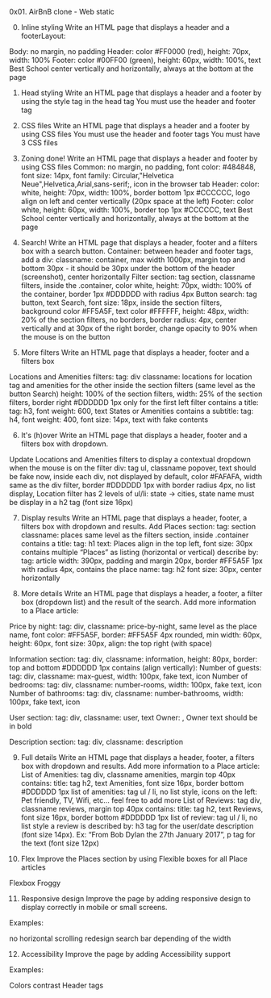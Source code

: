 0x01. AirBnB clone - Web static

0. Inline styling
Write an HTML page that displays a header and a footerLayout:

Body: no margin, no padding
Header: color #FF0000 (red), height: 70px, width: 100%
Footer: color #00FF00 (green), height: 60px, width: 100%, text Best School center vertically and horizontally, always at the bottom at the page

1. Head styling
Write an HTML page that displays a header and a footer by using the style tag in the head tag
You must use the header and footer tag

2. CSS files
Write an HTML page that displays a header and a footer by using CSS files
You must use the header and footer tags
You must have 3 CSS files

3. Zoning done!
Write an HTML page that displays a header and footer by using CSS files
Common: no margin, no padding, font color: #484848, font size: 14px, font family: Circular,"Helvetica Neue",Helvetica,Arial,sans-serif;, icon in the browser tab
Header: color: white, height: 70px, width: 100%, border bottom 1px #CCCCCC, logo align on left and center vertically (20px space at the left)
Footer: color white, height: 60px, width: 100%, border top 1px #CCCCCC, text Best School center vertically and horizontally, always at the bottom at the page

4. Search!
Write an HTML page that displays a header, footer and a filters box with a search button.
Container:
between header and footer tags, add a div: classname: container, max width 1000px, margin top and bottom 30px - it should be 30px under the bottom of the header (screenshot), center horizontally
Filter section: tag section, classname filters, inside the .container, color white, height: 70px, width: 100% of the container, border 1px #DDDDDD with radius 4px
Button search: tag button, text Search, font size: 18px, inside the section filters, background color #FF5A5F, text color #FFFFFF, height: 48px, width: 20% of the section filters, no borders, border radius: 4px, center vertically and at 30px of the right border, change opacity to 90% when the mouse is on the button

5. More filters
Write an HTML page that displays a header, footer and a filters box

Locations and Amenities filters:
tag: div
classname: locations for location tag and amenities for the other
inside the section filters (same level as the button Search)
height: 100% of the section filters, width: 25% of the section filters, border right #DDDDDD 1px only for the first left filter
contains a title: tag: h3, font weight: 600, text States or Amenities
contains a subtitle: tag: h4, font weight: 400, font size: 14px, text with fake contents

6. It's (h)over
Write an HTML page that displays a header, footer and a filters box with dropdown.

Update Locations and Amenities filters to display a contextual dropdown when the mouse is on the filter div: tag ul, classname popover, text should be fake now, inside each div, not displayed by default, color #FAFAFA, width same as the div filter, border #DDDDDD 1px with border radius 4px, no list display, Location filter has 2 levels of ul/li: state -> cities, state name must be display in a h2 tag (font size 16px)


7. Display results
Write an HTML page that displays a header, footer, a filters box with dropdown and results.
Add Places section:
tag: section
classname: places
same level as the filters section, inside .container
contains a title:
tag: h1
text: Places
align in the top left, font size: 30px
contains multiple “Places” as listing (horizontal or vertical) describe by:
tag: article
width: 390px, padding and margin 20px, border #FF5A5F 1px with radius 4px, 
contains the place name:
tag: h2
font size: 30px, center horizontally


8. More details
Write an HTML page that displays a header, a footer, a filter box (dropdown list) and the result of the search.
Add more information to a Place article:

Price by night:
tag: div, classname: price-by-night, same level as the place name, font color: #FF5A5F, border: #FF5A5F 4px rounded, min width: 60px, height: 60px, font size: 30px, align: the top right (with space)

Information section:
tag: div, classname: information, height: 80px, border: top and bottom #DDDDDD 1px
contains (align vertically):
Number of guests: tag: div, classname: max-guest, width: 100px, fake text, icon
Number of bedrooms: tag: div, classname: number-rooms, width: 100px, fake text, icon
Number of bathrooms: tag: div, classname: number-bathrooms, width: 100px, fake text, icon

User section:
tag: div, classname: user, text Owner: <fake text>, Owner text should be in bold

Description section:
tag: div, classname: description

9. Full details
Write an HTML page that displays a header, footer, a filters box with dropdown and results.
Add more information to a Place article:
List of Amenities: tag div, classname amenities, margin top 40px
contains:
title: tag h2, text Amenities, font size 16px, border bottom #DDDDDD 1px
list of amenities: tag ul / li, no list style, icons on the left: Pet friendly, TV, Wifi, etc… feel free to add more
List of Reviews: tag div, classname reviews, margin top 40px
contains:
title: tag h2, text Reviews, font size 16px, border bottom #DDDDDD 1px
list of review: tag ul / li, no list style
a review is described by: h3 tag for the user/date description (font size 14px). Ex: “From Bob Dylan the 27th January 2017”, p tag for the text (font size 12px)

10. Flex
Improve the Places section by using Flexible boxes for all Place articles

Flexbox Froggy

11. Responsive design
Improve the page by adding responsive design to display correctly in mobile or small screens.

Examples:

no horizontal scrolling
redesign search bar depending of the width

12. Accessibility
Improve the page by adding Accessibility support

Examples:

Colors contrast
Header tags
